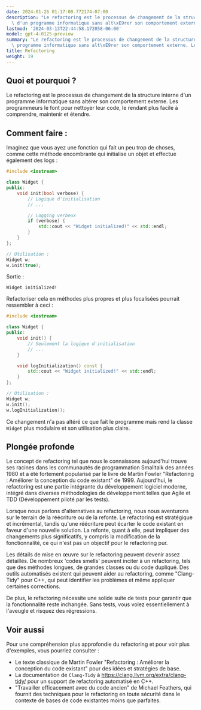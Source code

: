```yaml
---
date: 2024-01-26 01:17:00.772174-07:00
description: "Le refactoring est le processus de changement de la structure interne\
  \ d'un programme informatique sans alt\xE9rer son comportement externe. Les programmeurs\u2026"
lastmod: '2024-03-13T22:44:58.172058-06:00'
model: gpt-4-0125-preview
summary: "Le refactoring est le processus de changement de la structure interne d'un\
  \ programme informatique sans alt\xE9rer son comportement externe. Les programmeurs\u2026"
title: Refactoring
weight: 19
---
```


## Quoi et pourquoi ?

Le refactoring est le processus de changement de la structure interne d'un programme informatique sans altérer son comportement externe. Les programmeurs le font pour nettoyer leur code, le rendant plus facile à comprendre, maintenir et étendre.

## Comment faire :

Imaginez que vous ayez une fonction qui fait un peu trop de choses, comme cette méthode encombrante qui initialise un objet et effectue également des logs :

```C++
#include <iostream>

class Widget {
public:
    void init(bool verbose) {
        // Logique d'initialisation
        // ...

        // Logging verbeux
        if (verbose) {
            std::cout << "Widget initialized!" << std::endl;
        }
    }
};

// Utilisation :
Widget w;
w.init(true);
```

Sortie :
```
Widget initialized!
```

Refactoriser cela en méthodes plus propres et plus focalisées pourrait ressembler à ceci :

```C++
#include <iostream>

class Widget {
public:
    void init() {
        // Seulement la logique d'initialisation
        // ...
    }

    void logInitialization() const {
        std::cout << "Widget initialized!" << std::endl;
    }
};

// Utilisation :
Widget w;
w.init();
w.logInitialization();
```

Ce changement n'a pas altéré ce que fait le programme mais rend la classe `Widget` plus modulaire et son utilisation plus claire.

## Plongée profonde

Le concept de refactoring tel que nous le connaissons aujourd'hui trouve ses racines dans les communautés de programmation Smalltalk des années 1980 et a été fortement popularisé par le livre de Martin Fowler "Refactoring : Améliorer la conception du code existant" de 1999. Aujourd'hui, le refactoring est une partie intégrante du développement logiciel moderne, intégré dans diverses méthodologies de développement telles que Agile et TDD (Développement piloté par les tests).

Lorsque nous parlons d'alternatives au refactoring, nous nous aventurons sur le terrain de la réécriture ou de la refonte. Le refactoring est stratégique et incrémental, tandis qu'une réécriture peut écarter le code existant en faveur d'une nouvelle solution. La refonte, quant à elle, peut impliquer des changements plus significatifs, y compris la modification de la fonctionnalité, ce qui n'est pas un objectif pour le refactoring pur.

Les détails de mise en œuvre sur le refactoring peuvent devenir assez détaillés. De nombreux 'codes smells' peuvent inciter à un refactoring, tels que des méthodes longues, de grandes classes ou du code dupliqué. Des outils automatisés existent qui peuvent aider au refactoring, comme "Clang-Tidy" pour C++, qui peut identifier les problèmes et même appliquer certaines corrections.

De plus, le refactoring nécessite une solide suite de tests pour garantir que la fonctionnalité reste inchangée. Sans tests, vous volez essentiellement à l'aveugle et risquez des régressions.

## Voir aussi

Pour une compréhension plus approfondie du refactoring et pour voir plus d'exemples, vous pourriez consulter :

- Le texte classique de Martin Fowler "Refactoring : Améliorer la conception du code existant" pour des idées et stratégies de base.
- La documentation de `Clang-Tidy` à https://clang.llvm.org/extra/clang-tidy/ pour un support de refactoring automatisé en C++.
- "Travailler efficacement avec du code ancien" de Michael Feathers, qui fournit des techniques pour le refactoring en toute sécurité dans le contexte de bases de code existantes moins que parfaites.
